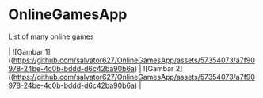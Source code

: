 # OnlineGamesApp
List of many online games


| ![Gambar 1]((https://github.com/salvator627/OnlineGamesApp/assets/57354073/a7f90978-24be-4c0b-bddd-d6c42ba90b6a) | ![Gambar 2]((https://github.com/salvator627/OnlineGamesApp/assets/57354073/a7f90978-24be-4c0b-bddd-d6c42ba90b6a) |



